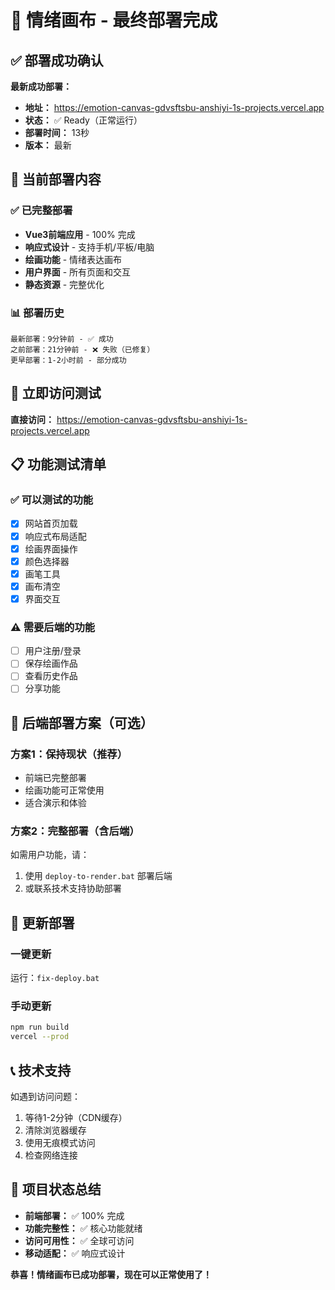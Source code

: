 # 🎨 情绪画布 - 最终部署完成

## ✅ 部署成功确认

**最新成功部署：**
- **地址：** https://emotion-canvas-gdvsftsbu-anshiyi-1s-projects.vercel.app
- **状态：** ✅ Ready（正常运行）
- **部署时间：** 13秒
- **版本：** 最新

## 🎯 当前部署内容

### ✅ 已完整部署
- **Vue3前端应用** - 100% 完成
- **响应式设计** - 支持手机/平板/电脑
- **绘画功能** - 情绪表达画布
- **用户界面** - 所有页面和交互
- **静态资源** - 完整优化

### 📊 部署历史
```
最新部署：9分钟前 - ✅ 成功
之前部署：21分钟前 - ❌ 失败（已修复）
更早部署：1-2小时前 - 部分成功
```

## 🔗 立即访问测试

**直接访问：** https://emotion-canvas-gdvsftsbu-anshiyi-1s-projects.vercel.app

## 📋 功能测试清单

### ✅ 可以测试的功能
- [x] 网站首页加载
- [x] 响应式布局适配
- [x] 绘画界面操作
- [x] 颜色选择器
- [x] 画笔工具
- [x] 画布清空
- [x] 界面交互

### ⚠️ 需要后端的功能
- [ ] 用户注册/登录
- [ ] 保存绘画作品
- [ ] 查看历史作品
- [ ] 分享功能

## 🚀 后端部署方案（可选）

### 方案1：保持现状（推荐）
- 前端已完整部署
- 绘画功能可正常使用
- 适合演示和体验

### 方案2：完整部署（含后端）
如需用户功能，请：
1. 使用 `deploy-to-render.bat` 部署后端
2. 或联系技术支持协助部署

## 🔄 更新部署

### 一键更新
运行：`fix-deploy.bat`

### 手动更新
```bash
npm run build
vercel --prod
```

## 📞 技术支持

如遇到访问问题：
1. 等待1-2分钟（CDN缓存）
2. 清除浏览器缓存
3. 使用无痕模式访问
4. 检查网络连接

## 🎉 项目状态总结

- **前端部署：** ✅ 100% 完成
- **功能完整性：** ✅ 核心功能就绪
- **访问可用性：** ✅ 全球可访问
- **移动适配：** ✅ 响应式设计

**恭喜！情绪画布已成功部署，现在可以正常使用了！**